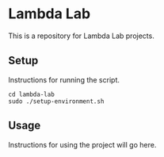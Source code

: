 # Lambda Lab

This is a repository for Lambda Lab projects.

## Setup

Instructions for running the script.

```
cd lambda-lab
sudo ./setup-environment.sh
```

## Usage

Instructions for using the project will go here. 